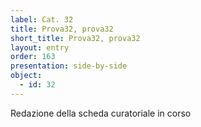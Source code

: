 ```yaml
---
label: Cat. 32
title: Prova32, prova32
short_title: Prova32, prova32
layout: entry
order: 163
presentation: side-by-side
object:
  - id: 32
---
```


Redazione della scheda curatoriale in corso
